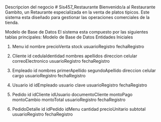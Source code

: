 Descripcion del negocio # Sis457_Restaurante
Bienvenido/a al Restaurante Gambito, un Retaurante especializada en la venta de platos tipicos. Este sistema esta diseñado para gestionar las operaciones comerciales de la tienda.

Modelo de Base de Datos
El sistema esta compuesto por las siguientes tablas principales:
Modelo de Base de Datos
Entidades Iniciales

1. Menu
id
nombre
precioVenta
stock
usuarioRegistro
fechaRegistro

2. Cliente
id
cedulaIdentidad
nombres
apellidos
direccion
celular
correoElectronico
usuarioRegistro
fechaRegistro

3. Empleado
id
nombres
primerApellido
segundoApellido
direccion
celular
cargo
usuarioRegistro
fechaRegistro

4. Usuario
id
idEmpleado
usuario
clave
usuarioRegistro
fechaRegistro


5. Pedido
id
idCliente
idUsuario
documentoCliente
montoPago
montoCambio
montoTotal
usuarioRegistro
fechaRegistro

6. PedidoDetalle
id
idPedido
idMenu
cantidad
precioUnitario
subtotal
usuarioRegistro
fechaRegistro
